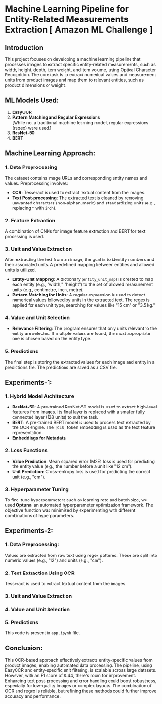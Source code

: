 # Machine Learning Pipeline for Entity-Related Measurements Extraction [ Amazon ML Challenge ]

## Introduction

This project focuses on developing a machine learning pipeline that processes images to extract specific entity-related measurements, such as width, height, depth, item weight, and item volume, using Optical Character Recognition. The core task is to extract numerical values and measurement units from product images and map them to relevant entities, such as product dimensions or weight.

## ML Models Used:
1. **EasyOCR**
2. **Pattern Matching and Regular Expressions**  
   [While not a traditional machine learning model, regular expressions (regex) were used.]
3. **ResNet-50**
4. **BERT**

## Machine Learning Approach:

### 1. Data Preprocessing
The dataset contains image URLs and corresponding entity names and values. Preprocessing involves:
- **OCR**: Tesseract is used to extract textual content from the images.
- **Text Post-processing**: The extracted text is cleaned by removing unwanted characters (non-alphanumeric) and standardizing units (e.g., replacing `"` with `inch`).

### 2. Feature Extraction
A combination of CNNs for image feature extraction and BERT for text processing is used.

### 3. Unit and Value Extraction
After extracting the text from an image, the goal is to identify numbers and their associated units. A predefined mapping between entities and allowed units is utilized.

- **Entity-Unit Mapping**: A dictionary (`entity_unit_map`) is created to map each entity (e.g., "width," "height") to the set of allowed measurement units (e.g., centimetre, inch, metre).
- **Pattern Matching for Units**: A regular expression is used to detect numerical values followed by units in the extracted text. The regex is applied for each unit type, searching for values like "15 cm" or "3.5 kg."

### 4. Value and Unit Selection
- **Relevance Filtering**: The program ensures that only units relevant to the entity are selected. If multiple values are found, the most appropriate one is chosen based on the entity type.

### 5. Predictions
The final step is storing the extracted values for each image and entity in a predictions file. The predictions are saved as a CSV file.

## Experiments-1:

### 1. Hybrid Model Architecture
- **ResNet-50**: A pre-trained ResNet-50 model is used to extract high-level features from images. Its final layer is replaced with a smaller fully connected layer (128 units) to suit the task.
- **BERT**: A pre-trained BERT model is used to process text extracted by the OCR engine. The `[CLS]` token embedding is used as the text feature representation.
- **Embeddings for Metadata**

### 2. Loss Functions
- **Value Prediction**: Mean squared error (MSE) loss is used for predicting the entity value (e.g., the number before a unit like "12 cm").
- **Unit Prediction**: Cross-entropy loss is used for predicting the correct unit (e.g., "cm").

### 3. Hyperparameter Tuning
To fine-tune hyperparameters such as learning rate and batch size, we used **Optuna**, an automated hyperparameter optimization framework. The objective function was minimized by experimenting with different combinations of hyperparameters.

## Experiments-2:

### 1. Data Preprocessing:
Values are extracted from raw text using regex patterns. These are split into numeric values (e.g., "12") and units (e.g., "cm").

### 2. Text Extraction Using OCR
Tesseract is used to extract textual content from the images.

### 3. Unit and Value Extraction

### 4. Value and Unit Selection

### 5. Predictions
This code is present in `app.ipynb` file.

## Conclusion:
This OCR-based approach effectively extracts entity-specific values from product images, enabling automated data processing. The pipeline, using EasyOCR and entity-specific unit filtering, is scalable across large datasets. However, with an F1 score of 0.44, there's room for improvement. Enhancing text post-processing and error handling could boost robustness, especially for low-quality images or complex layouts. The combination of OCR and regex is reliable, but refining these methods could further improve accuracy and performance.
